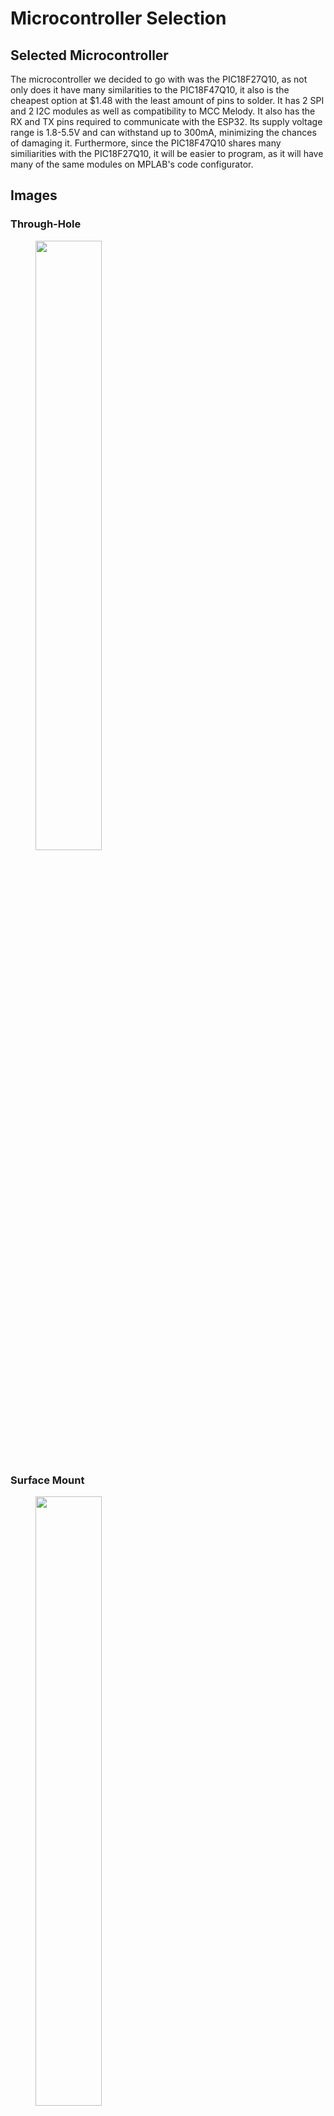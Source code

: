 # Microcontroller Selection

## Selected Microcontroller
The microcontroller we decided to go with was the PIC18F27Q10, as not only does it have many similarities to the PIC18F47Q10, it also is the cheapest option at $1.48 with the least amount of pins to solder. It has 2 SPI and 2 I2C modules as well as compatibility to MCC Melody. It also has the RX and TX pins required to communicate with the ESP32. Its supply voltage range is 1.8-5.5V and can withstand up to 300mA, minimizing the chances of damaging it. Furthermore, since the PIC18F47Q10 shares many similiarities with the PIC18F27Q10, it will be easier to program, as it will have many of the same modules on MPLAB's code configurator.

## Images

### Through-Hole
<figure class="image">
  <div style="text align: center">
    <img src="https://user-images.githubusercontent.com/122958638/221649919-2940a5db-8099-4685-abf3-6cec9c1202d2.png" width="50%"><br>
  </div>
  </figure>

### Surface Mount
<figure class="image">
  <div style="text align: center">
    <img src="https://user-images.githubusercontent.com/122958638/222020929-77dd4515-c8d5-4c9b-ada2-48bcd0a1852f.png" width="50%"><br>
  </div>
  </figure>
  
  
## Links

### Product Page
[Link](https://www.microchip.com/en-us/product/PIC18F27Q10)
### Datasheet
[Link](https://ww1.microchip.com/downloads/aemDocuments/documents/MCU08/ProductDocuments/DataSheets/PIC18F27-47Q10-Data-Sheet-40002043E.pdf)
